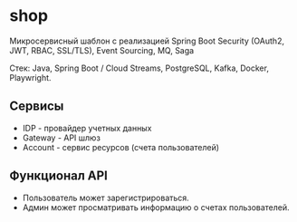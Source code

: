 # shop
Микросервисный шаблон с реализацией Spring Boot Security (OAuth2, JWT, RBAC, SSL/TLS), Event Sourcing, MQ, Saga

Стек: Java, Spring Boot / Cloud Streams, PostgreSQL, Kafka, Docker, Playwright.

## Сервисы

* IDP - провайдер учетных данных
* Gateway - API шлюз
* Account - сервис ресурсов (счета пользователей)


## Функционал API
* Пользователь может зарегистрироваться.
* Админ может просматривать информацию о счетах пользователей.
